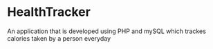 # HealthTracker
An application that is developed using PHP and mySQL which trackes calories taken by a person everyday
